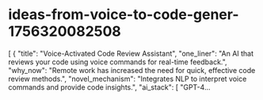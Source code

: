 # ideas-from-voice-to-code-gener-1756320082508
[ { "title": "Voice-Activated Code Review Assistant", "one_liner": "An AI that reviews your code using voice commands for real-time feedback.", "why_now": "Remote work has increased the need for quick, effective code review methods.", "novel_mechanism": "Integrates NLP to interpret voice commands and provide code insights.", "ai_stack": [ "GPT-4...
